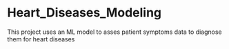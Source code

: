 # Heart_Diseases_Modeling
This project uses an ML model to asses patient symptoms data to diagnose them for heart diseases
